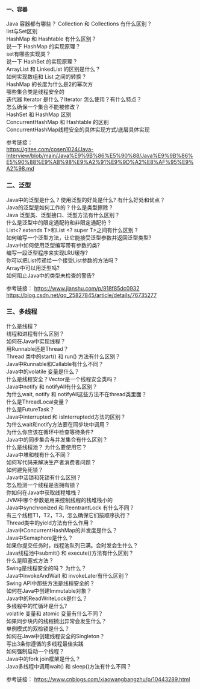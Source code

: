 #### 一、容器  

Java 容器都有哪些？ 
Collection 和 Collections 有什么区别？  
list与Set区别  
HashMap 和 Hashtable 有什么区别？  
说一下 HashMap 的实现原理？  
set有哪些实现类？  
说一下 HashSet 的实现原理？  
ArrayList 和 LinkedList 的区别是什么？  
如何实现数组和 List 之间的转换？  
HashMap 的长度为什么是2的幂次方  
哪些集合类是线程安全的  
迭代器 Iterator 是什么？Iterator 怎么使用？有什么特点？  
怎么确保一个集合不能被修改？  
HashSet 和 HashMap 区别  
ConcurrentHashMap 和 Hashtable 的区别  
ConcurrentHashMap线程安全的具体实现方式/底层具体实现  


参考链接：  
https://gitee.com/cosen1024/Java-Interview/blob/main/Java%E9%9B%86%E5%90%88/Java%E9%9B%86%E5%90%88%E9%AB%98%E9%A2%91%E9%9D%A2%E8%AF%95%E9%A2%98.md


### 二、泛型  
Java中的泛型是什么 ? 使用泛型的好处是什么? 有什么好处和优点？  
Java的泛型是如何工作的 ? 什么是类型擦除 ?  
Java 泛型类、泛型接口、泛型方法有什么区别？  
什么是泛型中的限定通配符和非限定通配符 ?  
List<? extends T>和List <? super T>之间有什么区别 ?  
如何编写一个泛型方法，让它能接受泛型参数并返回泛型类型?  
Java中如何使用泛型编写带有参数的类?  
编写一段泛型程序来实现LRU缓存?  
你可以把List<String>传递给一个接受List<Object>参数的方法吗？  
Array中可以用泛型吗?  
如何阻止Java中的类型未检查的警告?  


参考链接：
https://www.jianshu.com/p/918f85dc0932  
https://blog.csdn.net/qq_25827845/article/details/76735277  


### 三、多线程  
什么是线程？  
线程和进程有什么区别？  
如何在Java中实现线程？  
用Runnable还是Thread？  
Thread 类中的start() 和 run() 方法有什么区别？  
Java中Runnable和Callable有什么不同？  
Java中的volatile 变量是什么？  
什么是线程安全？Vector是一个线程安全类吗？  
Java中notify 和 notifyAll有什么区别？  
为什么wait, notify 和 notifyAll这些方法不在thread类里面？  
什么是ThreadLocal变量？  
什么是FutureTask？  
Java中interrupted 和 isInterruptedd方法的区别？  
为什么wait和notify方法要在同步块中调用？  
为什么你应该在循环中检查等待条件?  
Java中的同步集合与并发集合有什么区别？  
什么是线程池？ 为什么要使用它？  
Java中堆和栈有什么不同？  
如何写代码来解决生产者消费者问题？  
如何避免死锁？  
Java中活锁和死锁有什么区别？  
怎么检测一个线程是否拥有锁？  
你如何在Java中获取线程堆栈？  
JVM中哪个参数是用来控制线程的栈堆栈小的  
Java中synchronized 和 ReentrantLock 有什么不同？  
有三个线程T1，T2，T3，怎么确保它们按顺序执行？  
Thread类中的yield方法有什么作用？  
Java中ConcurrentHashMap的并发度是什么？  
Java中Semaphore是什么？  
如果你提交任务时，线程池队列已满。会时发会生什么？  
Java线程池中submit() 和 execute()方法有什么区别？  
什么是阻塞式方法？  
Swing是线程安全的吗？ 为什么？  
Java中invokeAndWait 和 invokeLater有什么区别？  
Swing API中那些方法是线程安全的？        
如何在Java中创建Immutable对象？      
Java中的ReadWriteLock是什么？      
多线程中的忙循环是什么?  
volatile 变量和 atomic 变量有什么不同？  
如果同步块内的线程抛出异常会发生什么？  
单例模式的双检锁是什么？  
如何在Java中创建线程安全的Singleton？  
写出3条你遵循的多线程最佳实践  
如何强制启动一个线程？  
Java中的fork join框架是什么？  
Java多线程中调用wait() 和 sleep()方法有什么不同？  

参考链接：
https://www.cnblogs.com/xiaowangbangzhu/p/10443289.html

